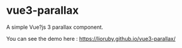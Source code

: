 # vue3-parallax
A simple Vue?js 3 parallax component.

You can see the demo here : https://lioruby.github.io/vue3-parallax/
